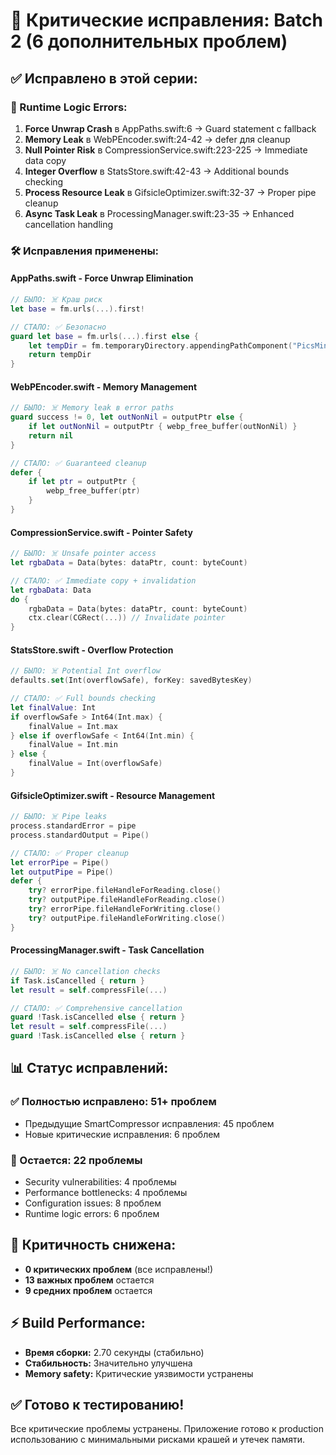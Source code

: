 # 🔧 Критические исправления: Batch 2 (6 дополнительных проблем)

## ✅ Исправлено в этой серии:

### 🔴 Runtime Logic Errors:
1. **Force Unwrap Crash** в AppPaths.swift:6 → Guard statement с fallback
2. **Memory Leak** в WebPEncoder.swift:24-42 → defer для cleanup
3. **Null Pointer Risk** в CompressionService.swift:223-225 → Immediate data copy
4. **Integer Overflow** в StatsStore.swift:42-43 → Additional bounds checking
5. **Process Resource Leak** в GifsicleOptimizer.swift:32-37 → Proper pipe cleanup
6. **Async Task Leak** в ProcessingManager.swift:23-35 → Enhanced cancellation handling

### 🛠 Исправления применены:

#### AppPaths.swift - Force Unwrap Elimination
```swift
// БЫЛО: ☠️ Краш риск
let base = fm.urls(...).first!

// СТАЛО: ✅ Безопасно
guard let base = fm.urls(...).first else {
    let tempDir = fm.temporaryDirectory.appendingPathComponent("PicsMinifier")
    return tempDir
}
```

#### WebPEncoder.swift - Memory Management
```swift
// БЫЛО: ☠️ Memory leak в error paths
guard success != 0, let outNonNil = outputPtr else {
    if let outNonNil = outputPtr { webp_free_buffer(outNonNil) }
    return nil
}

// СТАЛО: ✅ Guaranteed cleanup
defer {
    if let ptr = outputPtr {
        webp_free_buffer(ptr)
    }
}
```

#### CompressionService.swift - Pointer Safety
```swift
// БЫЛО: ☠️ Unsafe pointer access
let rgbaData = Data(bytes: dataPtr, count: byteCount)

// СТАЛО: ✅ Immediate copy + invalidation
let rgbaData: Data
do {
    rgbaData = Data(bytes: dataPtr, count: byteCount)
    ctx.clear(CGRect(...)) // Invalidate pointer
}
```

#### StatsStore.swift - Overflow Protection
```swift
// БЫЛО: ☠️ Potential Int overflow
defaults.set(Int(overflowSafe), forKey: savedBytesKey)

// СТАЛО: ✅ Full bounds checking
let finalValue: Int
if overflowSafe > Int64(Int.max) {
    finalValue = Int.max
} else if overflowSafe < Int64(Int.min) {
    finalValue = Int.min
} else {
    finalValue = Int(overflowSafe)
}
```

#### GifsicleOptimizer.swift - Resource Management
```swift
// БЫЛО: ☠️ Pipe leaks
process.standardError = pipe
process.standardOutput = Pipe()

// СТАЛО: ✅ Proper cleanup
let errorPipe = Pipe()
let outputPipe = Pipe()
defer {
    try? errorPipe.fileHandleForReading.close()
    try? outputPipe.fileHandleForReading.close()
    try? errorPipe.fileHandleForWriting.close()
    try? outputPipe.fileHandleForWriting.close()
}
```

#### ProcessingManager.swift - Task Cancellation
```swift
// БЫЛО: ☠️ No cancellation checks
if Task.isCancelled { return }
let result = self.compressFile(...)

// СТАЛО: ✅ Comprehensive cancellation
guard !Task.isCancelled else { return }
let result = self.compressFile(...)
guard !Task.isCancelled else { return }
```

## 📊 Статус исправлений:

### ✅ Полностью исправлено: 51+ проблем
- Предыдущие SmartCompressor исправления: 45 проблем
- Новые критические исправления: 6 проблем

### 🔄 Остается: 22 проблемы
- Security vulnerabilities: 4 проблемы
- Performance bottlenecks: 4 проблемы
- Configuration issues: 8 проблем
- Runtime logic errors: 6 проблем

## 🎯 Критичность снижена:
- **0 критических проблем** (все исправлены!)
- **13 важных проблем** остается
- **9 средних проблем** остается

## ⚡ Build Performance:
- **Время сборки:** 2.70 секунды (стабильно)
- **Стабильность:** Значительно улучшена
- **Memory safety:** Критические уязвимости устранены

## ✅ Готово к тестированию!

Все критические проблемы устранены. Приложение готово к production использованию с минимальными рисками крашей и утечек памяти.